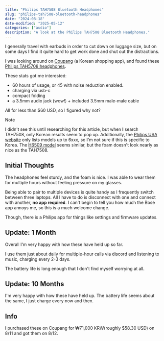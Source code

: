 ```yaml
---
title: "Philips TAH7508 Bluetooth Headphones"
slug: "philips-tah7508-bluetooth-headphones"
date: "2024-08-18"
date-modified: "2025-05-12"
categories: ["audio"]
description: "A look at the Philips TAH7508 Bluetooth Headphones."
---
```


I generally travel with earbuds in order to cut down on luggage size, but
on some days I find it quite hard to get work done and shut out the distractions.

I was looking around on
[Coupang](https://en.wikipedia.org/wiki/Coupang) (a Korean shopping app),
and found these
[Philips TAH5708 headphones](https://www.documents.philips.com/assets/20240407/e672ddd5487b47d189dcb14b002fccbe.pdf).

These stats got me interested:

- 60 hours of usage, or 45 with noise reduction enabled.
- charging via usb-c
- compact folding
- a 3.5mm audio jack (wow!) + included 3.5mm male-male cable

All for less than \$60 USD, so I figured why not?

> [!note]
> I didn't see this until researching for this article, but when I search TAH7508,
> only Korean results seem to pop up. Additionally, the
> [Philips USA website](https://www.usa.philips.com/c-m-so/headphones/latest#availability=all)
> only lists models up to 6xxx, so I'm not sure if this is specific to Korea. The
> [H6509 model](https://www.amazon.com/dp/B0D8N8HLW6) seems similar, but the foam doesn't look
> nearly as nice as the TAH7508.

## Initial Thoughts

The headphones feel sturdy, and the foam is nice.
I was able to wear them for multiple hours without feeling pressure on my glasses.

Being able to pair to multiple devices is quite handy as I frequently switch between
three laptops. All I have to do is disconnect with one and connect with another,
**no app required**. I can't begin to tell you how much the Bose app annoys me,
so this is a much welcome change.

Though, there is a Philips app for things like settings and firmware updates.

## Update: 1 Month

Overall I'm very happy with how these have held up so far.

I use them just about daily for multiple-hour calls via discord and listening to music,
charging every 2-3 days.

The battery life is long enough that I don't find myself worrying at all.

## Update: 10 Months

I'm very happy with how these have held up. The battery life seems about the same,
I just charge every now and then.

## Info

I purchased these on Coupang for ₩71,000 KRW(roughly \$58.30 USD) on 8/11 and got them on 8/12.

